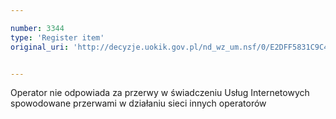 ```yaml
---

number: 3344
type: 'Register item'
original_uri: 'http://decyzje.uokik.gov.pl/nd_wz_um.nsf/0/E2DFF5831C9C4979C1257A33002ED1BE?OpenDocument'


---
```


Operator nie odpowiada za przerwy w świadczeniu Usług Internetowych spowodowane przerwami w działaniu sieci innych operatorów
